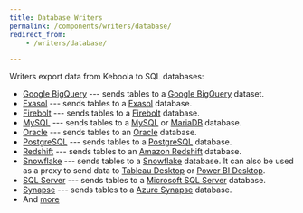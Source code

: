 ```yaml
---
title: Database Writers
permalink: /components/writers/database/
redirect_from:
    - /writers/database/

---
```


Writers export data from Keboola to SQL databases:

- [Google BigQuery](/components/writers/database/bigquery/) --- sends tables to a [Google BigQuery](https://cloud.google.com/bigquery/) dataset.
- [Exasol](/components/writers/database/exasol/) --- sends tables to a [Exasol](https://www.exasol.com) database.
- [Firebolt](/components/writers/database/firebolt/) --- sends tables to a [Firebolt](https://www.firebolt.io) database.
- [MySQL](/components/writers/database/mysql/) --- sends tables to a [MySQL](https://www.mysql.com/products/) or [MariaDB](https://mariadb.org/) database.
- [Oracle](/components/writers/database/oracle/) --- sends tables to an [Oracle](https://www.oracle.com/database/) database.
- [PostgreSQL](/components/writers/database/postgresql/) --- sends tables to a [PostgreSQL](https://www.postgresql.org/) database.
- [Redshift](/components/writers/database/redshift/) --- sends tables to an [Amazon Redshift](https://aws.amazon.com/redshift/) database.
- [Snowflake](/components/writers/database/snowflake/) --- sends tables to a [Snowflake](https://www.snowflake.com/) database. It can also be used as a proxy
to send data to [Tableau Desktop](https://www.tableau.com/products/desktop) or [Power BI Desktop](https://powerbi.microsoft.com/en-us/desktop/).
- [SQL Server](/components/writers/database/mssql/) --- sends tables to a [Microsoft SQL Server](https://www.microsoft.com/en-us/sql-server/sql-server-2017) database.
- [Synapse](/components/writers/database/synapse/) --- sends tables to a [Azure Synapse](https://azure.microsoft.com/en-us/services/synapse-analytics/) database.
- And [more](https://components.keboola.com/components)
